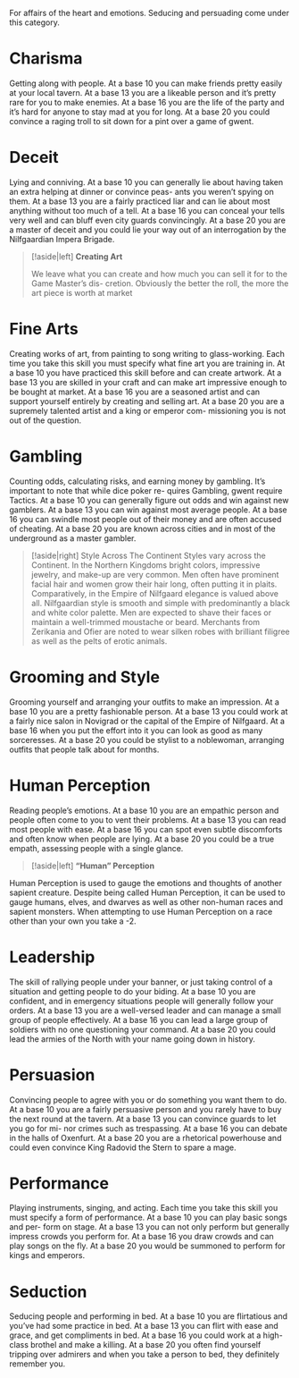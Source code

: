 For affairs of the heart and emotions. Seducing and persuading come under this category.

# Charisma
Getting along with people. At a base 10 you can make friends pretty easily at your local tavern. At a base 13 you are a likeable person and it’s pretty rare for you to make enemies. At a base 16 you are the life of the party and it’s hard for anyone to stay mad at you for long. At a base 20 you could convince a raging troll to sit down for a pint over a game of gwent.

# Deceit
Lying and conniving. At a base 10 you can generally lie about having taken an extra helping at dinner or convince peas- ants you weren’t spying on them. At a base 13 you are a fairly practiced liar and can lie about most anything without too much of a tell. At a base 16 you can conceal your tells very well and can bluff even city guards convincingly. At a base 20 you are a master of deceit and you could lie your way out of an interrogation by the Nilfgaardian Impera Brigade.
>[!aside|left]
>**Creating Art**
>
>We leave what you can create and how much you can sell it for to the Game Master’s dis- cretion. Obviously the better the roll, the more the art piece is worth at market

# Fine Arts
Creating works of art, from painting to song writing to glass-working. Each time you take this skill you must specify what fine art you are training in. At a base 10 you have practiced this skill before and can create artwork. At a base 13 you are skilled in your craft and can make art impressive enough to be bought at market. At a base 16 you are a seasoned artist and can support yourself entirely by creating and selling art. At a base 20 you are a supremely talented artist and a king or emperor com- missioning you is not out of the question.

# Gambling
Counting odds, calculating risks, and earning money by gambling. It’s important to note that while dice poker re- quires Gambling, gwent require Tactics. At a base 10 you can generally figure out odds and win against new gamblers. At a base 13 you can win against most average people. At a base 16 you can swindle most people out of their money and are often accused of cheating. At a base 20 you are known across cities and in most of the underground as a master gambler.
>[!aside|right]
>Style Across The Continent
Styles vary across the Continent. In the Northern Kingdoms bright colors, impressive jewelry, and make-up are very common. Men often have prominent facial hair and women grow their hair long, often putting it in plaits. Comparatively, in the Empire of Nilfgaard elegance is valued above all. Nilfgaardian style is smooth and simple with predominantly a black and white color palette. Men are expected to shave their faces or maintain a well-trimmed moustache or beard. Merchants from Zerikania and Ofier are noted to wear silken robes with brilliant filigree as well as the pelts of erotic animals.

# Grooming and Style
Grooming yourself and arranging your outfits to make an impression. At a base 10 you are a pretty fashionable person. At a base 13 you could work at a fairly nice salon in Novigrad or the capital of the Empire of Nilfgaard. At a base 16 when you put the effort into it you can look as good as many sorceresses. At a base 20 you could be stylist to a noblewoman, arranging outfits that people talk about for months.
 
# Human Perception
Reading people’s emotions. At a base 10 you are an empathic person and people often come to you to vent their problems. At a base 13 you can read most people with ease. At a base 16 you can spot even subtle discomforts and often know when people are lying. At a base 20 you could be a true empath, assessing people with a single glance.

>[!aside|left]
>**“Human” Perception**
>
Human Perception is used to gauge the emotions and thoughts of another sapient creature. Despite being called Human Perception, it can be used to gauge humans, elves, and dwarves as well as other non-human races and sapient monsters. When attempting to use Human Perception on a race other than your own you take a -2.

# Leadership
The skill of rallying people under your banner, or just taking control of a situation and getting people to do your biding. At a base 10 you are confident, and in emergency situations people will generally follow your orders. At a base 13 you are a well-versed leader and can manage a small group of people effectively. At a base 16 you can lead a large group of soldiers with no one questioning your command. At a base 20 you could lead the armies of the North with your name going down in history.

# Persuasion
Convincing people to agree with you or do something you want them to do. At a base 10 you are a fairly persuasive person and you rarely have to buy the next round at the tavern. At a base 13 you can convince guards to let you go for mi- nor crimes such as trespassing. At a base 16 you can debate in the halls of Oxenfurt. At a base 20 you are a rhetorical powerhouse and could even convince King Radovid the Stern to spare a mage.

# Performance
Playing instruments, singing, and acting. Each time you take this skill you must specify a form of performance. At a base 10 you can play basic songs and per- form on stage. At a base 13 you can not only perform but generally impress crowds you perform for. At a base 16 you draw crowds and can play songs on the fly. At a base 20 you would be summoned to perform for kings and emperors.
 
# Seduction
Seducing people and performing in bed. At a base 10 you are flirtatious and you’ve had some practice in bed. At a base 13 you can flirt with ease and grace, and get compliments in bed. At a base 16 you could work at a high-class brothel and make a killing. At a base 20 you often find yourself tripping over admirers and when you take a person to bed, they definitely remember you.